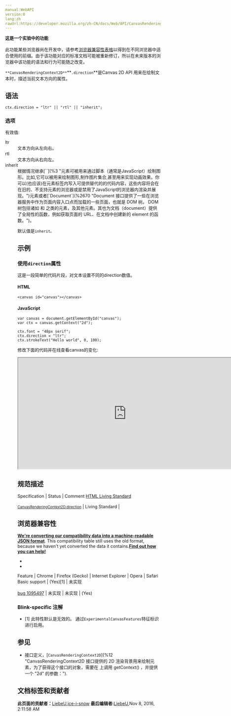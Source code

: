 ```yaml
---
manual:WebAPI
version:0
lang:zh
rawUrl:https://developer.mozilla.org/zh-CN/docs/Web/API/CanvasRenderingContext2D/direction
---
```






**这是一个实验中的功能**<br></br>此功能某些浏览器尚在开发中，请参考[浏览器兼容性表格](%23660 "")以得到在不同浏览器中适合使用的前缀。由于该功能对应的标准文档可能被重新修订，所以在未来版本的浏览器中该功能的语法和行为可能随之改变。





`**CanvasRenderingContext2D**`**`.direction`**是Canvas 2D API 用来在绘制文本时，描述当前文本方向的属性。


## 语法<a name="语法"></a>

```
ctx.direction = "ltr" || "rtl" || "inherit";

```

### 选项<a name="选项"></a>


有效值:

<dl><dt id=''>ltr</dt><dd>文本方向从左向右。</dd><dt id=''>rtl</dt><dd>文本方向从右向左。</dd><dt id=''>inherit</dt><dd>根据情况继承[`<canvas>`](%3 "<canvas>元素可被用来通过脚本（通常是JavaScript）绘制图形。比如,它可以被用来绘制图形,制作图片集合,甚至用来实现动画效果。你可以(也应该)在元素标签内写入可提供替代的的代码内容，这些内容将会在在旧的、不支持<canvas>元素的浏览器或是禁用了JavaScript的浏览器内渲染并展现。")元素或者[`Document`](%2670 "Document 接口提供了一些在浏览器服务中作为页面内容入口点而加载的一些页面，也就是 DOM 树。 DOM 树包括诸如 <body> 和 <table> 之类的元素，及其他元素。其也为文档（document）提供了全局性的函数，例如获取页面的 URL、在文档中创建新的 element 的函数。")。</dd></dl>

默认值是`inherit。`


## 示例<a name="示例"></a>

### 使用`direction`属性<a name="Using_the_direction_property"></a>


这是一段简单的代码片段，对文本设置不同的direction数值。


#### HTML<a name="HTML"></a>

```
<canvas id="canvas"></canvas>
```

#### JavaScript<a name="JavaScript"></a>

```
var canvas = document.getElementById("canvas");
var ctx = canvas.getContext("2d");

ctx.font = "48px serif";
ctx.direction = "ltr";
ctx.strokeText("Hello world", 0, 100);
```


修改下面的代码并在线查看canvas的变化:



<iframe src='https://mdn.mozillademos.org/zh-CN/docs/Web/API/CanvasRenderingContext2D/direction$samples/Playable_code?revision=1140105' width='700' height='360'></iframe>



## 规范描述<a name="规范描述"></a>
Specification | Status | Comment 
[HTML Living Standard<br></br><small>CanvasRenderingContext2D.direction</small>](%23661 "") | Living Standard |  


## 浏览器兼容性<a name="浏览器兼容性"></a>


**[We&#39;re converting our compatibility data into a machine-readable JSON format](%3344 "")**. This compatibility table still uses the old format, because we haven&#39;t yet converted the data it contains.**[Find out how you can help!](%3392 "")**


* 
* 
Feature | Chrome | Firefox (Gecko) | Internet Explorer | Opera | Safari 
Basic support | (Yes)[1] | 未实现<br></br>[bug 1095497](%23662 "Implement Canvas2D direction attribute") | 未实现 | 未实现 | (Yes) 




### Blink-specific 注解<a name="Blink-specific_注解"></a>

* [1] 此特性默认是无效的。 通过`ExperimentalCanvasFeatures`特征标识进行启用。

## 参见<a name="参见"></a>

* 接口定义，[`CanvasRenderingContext2D`](%12 "CanvasRenderingContext2D 接口提供的 2D 渲染背景用来绘制<canvas>元素，为了获得这个接口的对象，需要在 <canvas> 上调用 getContext() ，并提供一个 "2d" 的参数：").



## 文档标签和贡献者
**此页面的贡献者：**[LiebeU](%20792 ""),[ice-i-snow](%4741 "")
**最后编辑者:**[LiebeU](%20792 ""),<time>Nov 8, 2016, 2:11:58 AM</time>


